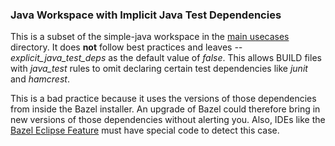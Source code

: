 ### Java Workspace with Implicit Java Test Dependencies

This is a subset of the simple-java workspace in the [main usecases](../../../../main_usecases/java) directory.
It does **not** follow best practices and leaves *--explicit_java_test_deps* as the default value of *false*.
This allows BUILD files with *java_test* rules to omit declaring certain test dependencies like *junit* and *hamcrest*.

This is a bad practice because it uses the versions of those dependencies from inside the Bazel installer.
An upgrade of Bazel could therefore bring in new versions of those dependencies without alerting you.
Also, IDEs like the [Bazel Eclipse Feature](https://github.com/salesforce/bazel-eclipse/blob/master/docs/conforming_java_packages.md#recommended-java-conventions) must have special code to detect this case.
